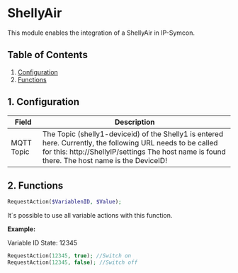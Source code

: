 # ShellyAir
   This module enables the integration of a ShellyAir in IP-Symcon.
     
   ## Table of Contents
   1. [Configuration](#1-configuration)
   2. [Functions](#2-functions)
   
   ## 1. Configuration
   
   Field        | Description
   ------------ | -------------
   MQTT Topic   | The Topic (shelly1-deviceid) of the Shelly1 is entered here. Currently, the following URL needs to be called for this: http://ShellyIP/settings The host name is found there. The host name is the DeviceID!
   
   ## 2. Functions
   
   ```php
   RequestAction($VariablenID, $Value);
   ```
   It´s possible to use all variable actions with this function.

   **Example:**
   
   Variable ID State: 12345
   ```php
   RequestAction(12345, true); //Switch on
   RequestAction(12345, false); //Switch off
   ```